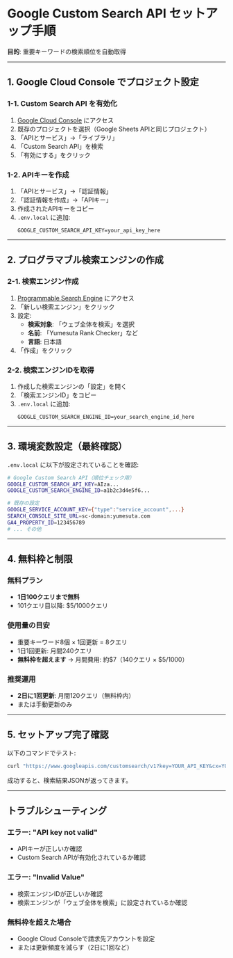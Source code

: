 # Google Custom Search API セットアップ手順

**目的**: 重要キーワードの検索順位を自動取得

---

## 1. Google Cloud Console でプロジェクト設定

### 1-1. Custom Search API を有効化

1. [Google Cloud Console](https://console.cloud.google.com/) にアクセス
2. 既存のプロジェクトを選択（Google Sheets APIと同じプロジェクト）
3. 「APIとサービス」→「ライブラリ」
4. 「Custom Search API」を検索
5. 「有効にする」をクリック

### 1-2. APIキーを作成

1. 「APIとサービス」→「認証情報」
2. 「認証情報を作成」→「APIキー」
3. 作成されたAPIキーをコピー
4. `.env.local` に追加:
   ```
   GOOGLE_CUSTOM_SEARCH_API_KEY=your_api_key_here
   ```

---

## 2. プログラマブル検索エンジンの作成

### 2-1. 検索エンジン作成

1. [Programmable Search Engine](https://programmablesearchengine.google.com/) にアクセス
2. 「新しい検索エンジン」をクリック
3. 設定:
   - **検索対象**: 「ウェブ全体を検索」を選択
   - **名前**: 「Yumesuta Rank Checker」など
   - **言語**: 日本語
4. 「作成」をクリック

### 2-2. 検索エンジンIDを取得

1. 作成した検索エンジンの「設定」を開く
2. 「検索エンジンID」をコピー
3. `.env.local` に追加:
   ```
   GOOGLE_CUSTOM_SEARCH_ENGINE_ID=your_search_engine_id_here
   ```

---

## 3. 環境変数設定（最終確認）

`.env.local` に以下が設定されていることを確認:

```bash
# Google Custom Search API（順位チェック用）
GOOGLE_CUSTOM_SEARCH_API_KEY=AIza...
GOOGLE_CUSTOM_SEARCH_ENGINE_ID=a1b2c3d4e5f6...

# 既存の設定
GOOGLE_SERVICE_ACCOUNT_KEY={"type":"service_account",...}
SEARCH_CONSOLE_SITE_URL=sc-domain:yumesuta.com
GA4_PROPERTY_ID=123456789
# ... その他
```

---

## 4. 無料枠と制限

### 無料プラン
- **1日100クエリまで無料**
- 101クエリ目以降: $5/1000クエリ

### 使用量の目安
- 重要キーワード8個 × 1回更新 = 8クエリ
- 1日1回更新: 月間240クエリ
- **無料枠を超えます** → 月間費用: 約$7（140クエリ × $5/1000）

### 推奨運用
- **2日に1回更新**: 月間120クエリ（無料枠内）
- または手動更新のみ

---

## 5. セットアップ完了確認

以下のコマンドでテスト:

```bash
curl "https://www.googleapis.com/customsearch/v1?key=YOUR_API_KEY&cx=YOUR_SEARCH_ENGINE_ID&q=ゆめスタ"
```

成功すると、検索結果JSONが返ってきます。

---

## トラブルシューティング

### エラー: "API key not valid"
- APIキーが正しいか確認
- Custom Search APIが有効化されているか確認

### エラー: "Invalid Value"
- 検索エンジンIDが正しいか確認
- 検索エンジンが「ウェブ全体を検索」に設定されているか確認

### 無料枠を超えた場合
- Google Cloud Consoleで請求先アカウントを設定
- または更新頻度を減らす（2日に1回など）
